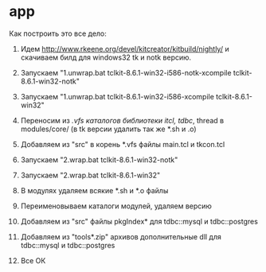 app
===

Как построить это все дело:

1. Идем http://www.rkeene.org/devel/kitcreator/kitbuild/nightly/ и скачиваем билд для windows32
   tk и notk версию.
2. Запускаем "1.unwrap.bat tclkit-8.6.1-win32-i586-notk-xcompile tclkit-8.6.1-win32-notk"
3. Запускаем "1.unwrap.bat tclkit-8.6.1-win32-i586-xcompile tclkit-8.6.1-win32"
4. Переносим из *.vfs каталогов библиотеки itcl, tdbc*, thread в modules/core/ 
   (в tk версии удалить так же *.sh и .o)
5. Добавляем из "src" в корень *.vfs файлы main.tcl и tkcon.tcl
6. Запускаем "2.wrap.bat tclkit-8.6.1-win32-notk"
7. Запускаем "2.wrap.bat tclkit-8.6.1-win32"

8. В модулях удаляем всякие *.sh и *.o файлы
9. Переименовываем каталоги модулей, удаляем версию
10. Добавляем из "src" файлы pkgIndex* для tdbc::mysql и tdbc::postgres
11. Добавляем из "tools\*.zip" архивов дополнительные dll для tdbc::mysql и tdbc::postgres

12. Все ОК 
